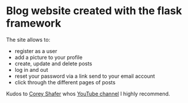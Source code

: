 # Blog website created with the flask framework
The site allows to:
- register as a user
- add a picture to your profile
- create, update and delete posts
- log in and out
- reset your password via a link send to your email account
- click through the different pages of posts

Kudos to [Corey Shafer](https://coreyms.com) whos [YouTube channel](https://www.youtube.com/user/schafer5) I highly recommend.
